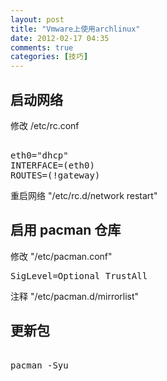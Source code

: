 ```yaml
---
layout: post
title: "Vmware上使用archlinux"
date: 2012-02-17 04:35
comments: true
categories: [技巧]
---
```


## 启动网络

修改 /etc/rc.conf

<pre>  
eth0="dhcp"
INTERFACE=(eth0)
ROUTES=(!gateway)
</pre>

重启网络 "/etc/rc.d/network restart"

## 启用 pacman 仓库

修改 "/etc/pacman.conf"

<pre>
SigLevel=Optional TrustAll 
</pre>

注释 "/etc/pacman.d/mirrorlist" 

## 更新包

<pre>    
pacman -Syu
</pre>